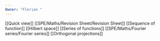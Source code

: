```yaml
---
Owner: "Florian "
---
```

[[Quick view]]
[[SPE/Maths/Revision Sheet/Revision Sheet]]
[[Sequence of function]]
[[Hilbert space]]
[[Series of functions]]
[[SPE/Maths/Fourier series/Fourier series]]
[[Orthogonal projections]]